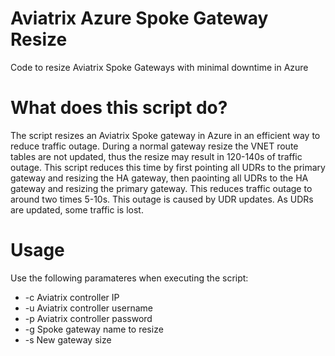 # Aviatrix Azure Spoke Gateway Resize
Code to resize Aviatrix Spoke Gateways with minimal downtime in Azure 

# What does this script do?
The script resizes an Aviatrix Spoke gateway in Azure in an efficient way to reduce traffic outage. During a normal gateway resize the VNET route tables are not updated, thus the resize may result in 120-140s of traffic outage. This script reduces this time by first pointing all UDRs to the primary gateway and resizing the HA gateway, then paointing all UDRs to the HA gateway and resizing the primary gateway. This reduces traffic outage to around two times 5-10s. This outage is caused by UDR updates. As UDRs are updated, some traffic is lost.

# Usage

Use the following paramateres when executing the script:
* -c Aviatrix controller IP
* -u Aviatrix controller username
* -p Aviatrix controller password
* -g Spoke gateway name to resize
* -s New gateway size
